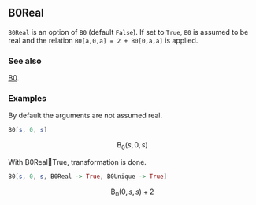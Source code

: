 ## B0Real

`B0Real` is an option of `B0` (default `False`). If set to `True`, `B0` is assumed to be real and the relation `B0[a,0,a] = 2 + B0[0,a,a]` is applied.

### See also

[B0](B0).

### Examples

By default the arguments are not assumed real.

```mathematica
B0[s, 0, s]
```

$$\text{B}_0(s,0,s)$$

With B0RealTrue, transformation is done.

```mathematica
B0[s, 0, s, B0Real -> True, B0Unique -> True]
```

$$\text{B}_0(0,s,s)+2$$